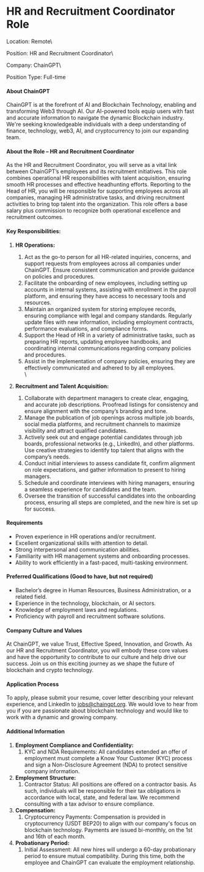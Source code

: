 # HR and Recruitment Coordinator Role

Location: Remote\


Position: HR and Recruitment Coordinator\


Company: ChainGPT\


Position Type: Full-time

#### About ChainGPT

ChainGPT is at the forefront of AI and Blockchain Technology, enabling and transforming Web3 through AI. Our AI-powered tools equip users with fast and accurate information to navigate the dynamic Blockchain industry. We're seeking knowledgeable individuals with a deep understanding of finance, technology, web3, AI, and cryptocurrency to join our expanding team.

#### About the Role – HR and Recruitment Coordinator

As the HR and Recruitment Coordinator, you will serve as a vital link between ChainGPT’s employees and its recruitment initiatives. This role combines operational HR responsibilities with talent acquisition, ensuring smooth HR processes and effective headhunting efforts. Reporting to the Head of HR, you will be responsible for supporting employees across all companies, managing HR administrative tasks, and driving recruitment activities to bring top talent into the organization. This role offers a base salary plus commission to recognize both operational excellence and recruitment outcomes.

#### Key Responsibilities:

1. **HR Operations:**
   1. Act as the go-to person for all HR-related inquiries, concerns, and support requests from employees across all companies under ChainGPT. Ensure consistent communication and provide guidance on policies and procedures.
   2. Facilitate the onboarding of new employees, including setting up accounts in internal systems, assisting with enrollment in the payroll platform, and ensuring they have access to necessary tools and resources.
   3. Maintain an organized system for storing employee records, ensuring compliance with legal and company standards. Regularly update files with new information, including employment contracts, performance evaluations, and compliance forms.
   4. Support the Head of HR in a variety of administrative tasks, such as preparing HR reports, updating employee handbooks, and coordinating internal communications regarding company policies and procedures.
   5. Assist in the implementation of company policies, ensuring they are effectively communicated and adhered to by all employees.\
      \

2. **Recruitment and Talent Acquisition:**
   1. Collaborate with department managers to create clear, engaging, and accurate job descriptions. Proofread listings for consistency and ensure alignment with the company’s branding and tone.
   2. Manage the publication of job openings across multiple job boards, social media platforms, and recruitment channels to maximize visibility and attract qualified candidates.
   3. Actively seek out and engage potential candidates through job boards, professional networks (e.g., LinkedIn), and other platforms. Use creative strategies to identify top talent that aligns with the company’s needs.
   4. Conduct initial interviews to assess candidate fit, confirm alignment on role expectations, and gather information to present to hiring managers.
   5. Schedule and coordinate interviews with hiring managers, ensuring a seamless experience for candidates and the team.
   6. Oversee the transition of successful candidates into the onboarding process, ensuring all steps are completed, and the new hire is set up for success.

#### Requirements

* Proven experience in HR operations and/or recruitment.
* Excellent organizational skills with attention to detail.
* Strong interpersonal and communication abilities.
* Familiarity with HR management systems and onboarding processes.
* Ability to work efficiently in a fast-paced, multi-tasking environment.

#### Preferred Qualifications (Good to have, but not required)

* Bachelor’s degree in Human Resources, Business Administration, or a related field.
* Experience in the technology, blockchain, or AI sectors.
* Knowledge of employment laws and regulations.
* Proficiency with payroll and recruitment software solutions.

#### Company Culture and Values

At ChainGPT, we value Trust, Effective Speed, Innovation, and Growth. As our HR and Recruitment Coordinator, you will embody these core values and have the opportunity to contribute to our culture and help drive our success. Join us on this exciting journey as we shape the future of blockchain and crypto technology.

#### Application Process

To apply, please submit your resume, cover letter describing your relevant experience, and LinkedIn to [jobs@chaingpt.org](mailto:jobs@chaingpt.org). We would love to hear from you if you are passionate about blockchain technology and would like to work with a dynamic and growing company.

#### Additional Information

1. **Employment Compliance and Confidentiality:**
   1. KYC and NDA Requirements: All candidates extended an offer of employment must complete a Know Your Customer (KYC) process and sign a Non-Disclosure Agreement (NDA) to protect sensitive company information.
2. **Employment Structure:**
   1. Contractor Status: All positions are offered on a contractor basis. As such, individuals will be responsible for their tax obligations in accordance with local, state, and federal law. We recommend consulting with a tax advisor to ensure compliance.
3. **Compensation:**
   1. Cryptocurrency Payments: Compensation is provided in cryptocurrency (USDT BEP20) to align with our company's focus on blockchain technology. Payments are issued bi-monthly, on the 1st and 16th of each month.
4. **Probationary Period:**
   1. Initial Assessment: All new hires will undergo a 60-day probationary period to ensure mutual compatibility. During this time, both the employee and ChainGPT can evaluate the employment relationship.
